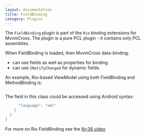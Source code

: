 ```yaml
---
layout: documentation
title: FieldBinding
category: Plugins
---
```

The `FieldBinding` plugin is part of the `Rio` binding extensions for MvvmCross. The plugin is a pure PCL plugin - it contains only PCL assemblies.

When FieldBinding is loaded, then MvvmCross data-binding:

- can use fields as well as properties for binding.
- can use `INotifyChanged` for dynamic fields.

An example, Rio-based ViewModel using both FieldBinding and MethodBinding is:
```C# public class FirstViewModel\n       : MvxViewModel\n    {\n        private readonly IDataStore _dataStore;\n        \n        public FirstViewModel(IDataStore dataStore)\n        {\n            _dataStore = dataStore;\n        }\n        \n        public void Init(int id)\n        {\n            var person = _dataStore.Get<Person>(id);\n            Id.Value = id;\n            FirstName.Value = person.FirstName;\n            LastName.Value = person.LastName;\n        }\n        \n        public readonly INC<int> Id = new NC<int>();\n        public readonly INC<string> FirstName = new NC<string>();\n        public readonly INC<string> LastName = new NC<string>();\n        \n        public void Save()\n        {\n            var person = _dataStore.Get<Person>(id);\n            person.FirstName = FirstName.Value;\n            person.LastName = LastName.Value;\n            _dataStore.Update(person);\n            Close(this);\n        }\n    }",
```
The field in this class could be accessed using Android syntax:
```C# <TextView\n\tandroid:layout_width='fill_parent'\n  android:layout_height='wrap_content'\n  local:MvxBind='Text FirstName' />\n\n<TextView\n  android:layout_width='fill_parent'\n  android:layout_height='wrap_content'\n  local:MvxBind='Text LastName' />",
      "language": "xml"
    }
  ]
}
```
For more on Rio FieldBinding see the [N=36 video](http://slodge.blogspot.co.uk/2013/07/n36-rio-binding-carnival.html)